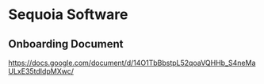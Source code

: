 # Sequoia Software

## Onboarding Document
https://docs.google.com/document/d/14O1TbBbstpL52qoaVQHHb_S4neMaULxE35tdIdpMXwc/
